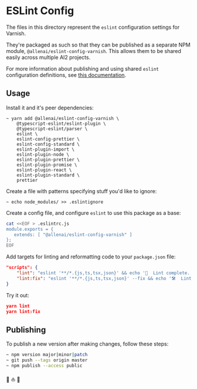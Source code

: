 # ESLint Config

The files in this directory represent the `eslint` configuration settings
for Varnish.

They're packaged as such so that they can be published as a separate NPM module,
`@allenai/eslint-config-varnish`. This allows them to be shared easily
across multiple AI2 projects.

For more information about publishing and using shared `eslint` configuration
definitions, see [this documentation](https://eslint.org/docs/user-guide/configuring).

## Usage

Install it and it's peer dependencies:

```shell
~ yarn add @allenai/eslint-config-varnish \
    @typescript-eslint/eslint-plugin \
    @typescript-eslint/parser \
    eslint \
    eslint-config-prettier \
    eslint-config-standard \
    eslint-plugin-import \
    eslint-plugin-node \
    eslint-plugin-prettier \
    eslint-plugin-promise \
    eslint-plugin-react \
    eslint-plugin-standard \
    prettier
```

Create a file with patterns specifying stuff you'd like to ignore:

```
~ echo node_modules/ >> .eslintignore
```

Create a config file, and configure `eslint` to use this package as a base:

```bash
cat <<EOF > .eslintrc.js
module.exports = {
   extends: [ "@allenai/eslint-config-varnish" ]
};
EOF
```

Add targets for linting and reformatting code to your `package.json` file:

```json
"scripts": {
    "lint": "eslint '**/*.{js,ts,tsx,json}' && echo '💫  Lint complete.'",
    "lint:fix": "eslint '**/*.{js,ts,tsx,json}' --fix && echo '🛠  Lint --fix complete.'",
}
```

Try it out:

```json
yarn lint
yarn lint:fix
```

## Publishing

To publish a new version after making changes, follow these steps:

```bash
~ npm version major|minor|patch
~ git push --tags origin master
~ npm publish --access public
```

🤘 ⛵️ 🎨
